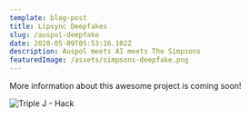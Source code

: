 ```yaml
---
template: blog-post
title: Lipsync Deepfakes
slug: /auspol-deepfake
date: 2020-05-09T05:53:16.102Z
description: Auspol meets AI meets The Simpsons
featuredImage: /assets/simpsons-deepfake.png
---
```


More information about this awesome project is coming soon!

![Triple J - Hack](/assets/deepfake-headline.png)
